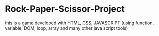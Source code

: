 # Rock-Paper-Scissor-Project
this is a game developed with HTML, CSS, JAVASCRIPT (using function, variable, DOM, loop, array and many other java script tools)
